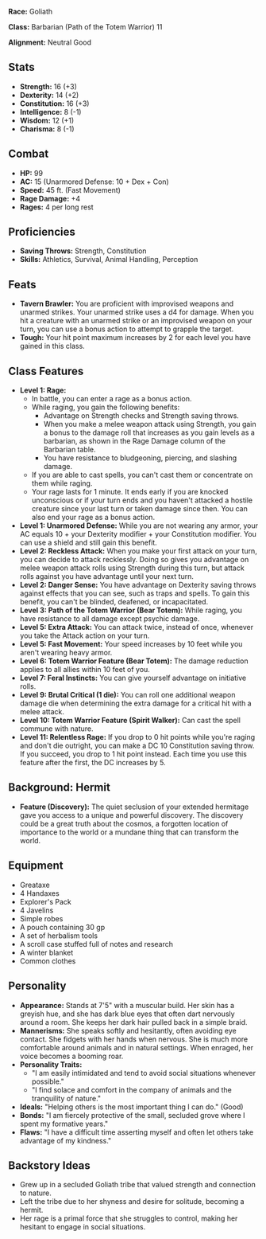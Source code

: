 **Race:** Goliath

**Class:** Barbarian (Path of the Totem Warrior) 11

**Alignment:** Neutral Good

## Stats

*   **Strength:** 16 (+3)
*   **Dexterity:** 14 (+2)
*   **Constitution:** 16 (+3)
*   **Intelligence:** 8 (-1)
*   **Wisdom:** 12 (+1)
*   **Charisma:** 8 (-1)

## Combat

*   **HP:** 99
*   **AC:** 15 (Unarmored Defense: 10 + Dex + Con)
*   **Speed:** 45 ft. (Fast Movement)
*   **Rage Damage:** +4
*   **Rages:** 4 per long rest

## Proficiencies

*   **Saving Throws:** Strength, Constitution
*   **Skills:** Athletics, Survival, Animal Handling, Perception

## Feats

*   **Tavern Brawler:** You are proficient with improvised weapons and unarmed strikes. Your unarmed strike uses a d4 for damage. When you hit a creature with an unarmed strike or an improvised weapon on your turn, you can use a bonus action to attempt to grapple the target.
*   **Tough:** Your hit point maximum increases by 2 for each level you have gained in this class.

## Class Features

*   **Level 1: Rage:**
    *   In battle, you can enter a rage as a bonus action.
    *   While raging, you gain the following benefits:
        *   Advantage on Strength checks and Strength saving throws.
        *   When you make a melee weapon attack using Strength, you gain a bonus to the damage roll that increases as you gain levels as a barbarian, as shown in the Rage Damage column of the Barbarian table.
        *   You have resistance to bludgeoning, piercing, and slashing damage.
    *   If you are able to cast spells, you can't cast them or concentrate on them while raging.
    *   Your rage lasts for 1 minute. It ends early if you are knocked unconscious or if your turn ends and you haven't attacked a hostile creature since your last turn or taken damage since then. You can also end your rage as a bonus action.
*   **Level 1: Unarmored Defense:** While you are not wearing any armor, your AC equals 10 + your Dexterity modifier + your Constitution modifier. You can use a shield and still gain this benefit.
*   **Level 2: Reckless Attack:** When you make your first attack on your turn, you can decide to attack recklessly. Doing so gives you advantage on melee weapon attack rolls using Strength during this turn, but attack rolls against you have advantage until your next turn.
*   **Level 2: Danger Sense:** You have advantage on Dexterity saving throws against effects that you can see, such as traps and spells. To gain this benefit, you can't be blinded, deafened, or incapacitated.
*   **Level 3: Path of the Totem Warrior (Bear Totem):** While raging, you have resistance to all damage except psychic damage.
*   **Level 5: Extra Attack:** You can attack twice, instead of once, whenever you take the Attack action on your turn.
*   **Level 5: Fast Movement:** Your speed increases by 10 feet while you aren't wearing heavy armor.
*   **Level 6: Totem Warrior Feature (Bear Totem):** The damage reduction applies to all allies within 10 feet of you.
*   **Level 7: Feral Instincts:** You can give yourself advantage on initiative rolls.
*   **Level 9: Brutal Critical (1 die):** You can roll one additional weapon damage die when determining the extra damage for a critical hit with a melee attack.
*   **Level 10: Totem Warrior Feature (Spirit Walker):** Can cast the spell commune with nature.
*   **Level 11: Relentless Rage:** If you drop to 0 hit points while you're raging and don't die outright, you can make a DC 10 Constitution saving throw. If you succeed, you drop to 1 hit point instead. Each time you use this feature after the first, the DC increases by 5.

## Background: Hermit

*   **Feature (Discovery):** The quiet seclusion of your extended hermitage gave you access to a unique and powerful discovery. The discovery could be a great truth about the cosmos, a forgotten location of importance to the world or a mundane thing that can transform the world.

## Equipment

*   Greataxe
*   4 Handaxes
*   Explorer's Pack
*   4 Javelins
*   Simple robes
*   A pouch containing 30 gp
*   A set of herbalism tools
*   A scroll case stuffed full of notes and research
*   A winter blanket
*   Common clothes

## Personality

*   **Appearance:** Stands at 7'5" with a muscular build. Her skin has a greyish hue, and she has dark blue eyes that often dart nervously around a room. She keeps her dark hair pulled back in a simple braid.
*   **Mannerisms:** She speaks softly and hesitantly, often avoiding eye contact. She fidgets with her hands when nervous. She is much more comfortable around animals and in natural settings. When enraged, her voice becomes a booming roar.
*   **Personality Traits:**
    *   "I am easily intimidated and tend to avoid social situations whenever possible."
    *   "I find solace and comfort in the company of animals and the tranquility of nature."
*   **Ideals:** "Helping others is the most important thing I can do." (Good)
*   **Bonds:** "I am fiercely protective of the small, secluded grove where I spent my formative years."
*   **Flaws:** "I have a difficult time asserting myself and often let others take advantage of my kindness."

## Backstory Ideas

*   Grew up in a secluded Goliath tribe that valued strength and connection to nature.
*   Left the tribe due to her shyness and desire for solitude, becoming a hermit.
*   Her rage is a primal force that she struggles to control, making her hesitant to engage in social situations.

